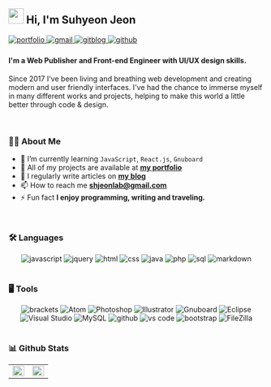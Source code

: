 ## <img src="https://raw.githubusercontent.com/MartinHeinz/MartinHeinz/master/wave.gif" width="30px"> Hi, I'm Suhyeon Jeon
<div align="left">
<a href="http://suhyeoon.github.io" target="_blank">
<img src=https://img.shields.io/badge/my%20Portfolio-3b5998.svg?&style=for-the-badge&logo=moleculer&logoColor=white alt=portfolio style="margin-bottom: 5px;" />
</a>
<a href="mailto:shjeonlab@gmail.com" target="_blank">
<img src=https://img.shields.io/badge/-Gmail-d14836.svg?&style=for-the-badge&logo=Gmail&logoColor=white alt=gmail style="margin-bottom: 5px;" />
</a>
<a href="http://suhyeoon.github.io" target="_blank">
<img src=https://img.shields.io/badge/GitBlog-%231E77B5.svg?&style=for-the-badge&logo=github&logoColor=white alt=gitblog style="margin-bottom: 5px;" />
</a>
<a href="https://github.com/suhyeoon" target="_blank">
<img src=https://img.shields.io/badge/github-%2324292e.svg?&style=for-the-badge&logo=github&logoColor=white alt=github style="margin-bottom: 5px;" />
</a>
</div>

#### I'm a Web Publisher and Front-end Engineer with UI/UX design skills.
Since 2017 I've been living and breathing web development and creating modern and user friendly interfaces. I've had the chance to immerse myself in many different works and projects, helping to make this world a little better through code & design.

<br/>

### 🙋‍♀️ About Me

-  🌱 I’m currently learning `JavaScript`, `React.js`, `Gnuboard`
-  💼 All of my projects are available at **[my portfolio](http://suhyeoon.github.io)**
-  📝 I regularly write articles on **[my blog](http://suhyeoon.github.io)**
-  📫 How to reach me **shjeonlab@gmail.com**
-  ⚡ Fun fact **I enjoy programming, writing and traveling.**

<br/>  

### 🛠 Languages
<div align="center">
<img src="https://img.shields.io/badge/JavaScript-F7DF1E?style=for-the-badge&logo=javascript&logoColor=black" alt="javascript" />
<img src="https://img.shields.io/badge/jQuery-0769AD?style=for-the-badge&logo=jquery&logoColor=white" alt="jquery" />
<img src="https://img.shields.io/badge/HTML5-E34F26?style=for-the-badge&logo=html5&logoColor=white" alt="html" />
<img src="https://img.shields.io/badge/css3-1572B6?style=for-the-badge&logo=css3&logoColor=white" alt="css" />
<img src="https://img.shields.io/badge/java-007396?style=for-the-badge&logo=java&logoColor=white" alt="java" />
<img src="https://img.shields.io/badge/php-777BB4?style=for-the-badge&logo=php&logoColor=white" alt="php" />
<img src="https://img.shields.io/badge/SQL-407AFC?style=for-the-badge&logo=icloud&logoColor=white" alt="sql" />
<img src="https://img.shields.io/badge/Markdown-000000?style=for-the-badge&logo=markdown&logoColor=white" alt="markdown" />
</div>

<br/>

### 🖥 Tools
<div align="center">
<img src="https://img.shields.io/badge/brackets-336791?style=for-the-badge&logo=RTLZWEI&logoColor=white" alt="brackets" />
<img src="https://img.shields.io/badge/Atom-66595C?style=for-the-badge&logo=Atom&logoColor=white" alt="Atom" />
<img src="https://img.shields.io/badge/Photoshop-31A8FF?style=for-the-badge&logo=Adobe Photoshop&logoColor=white" alt="Photoshop" />
<img src="https://img.shields.io/badge/Illustrator-FF9A00?style=for-the-badge&logo=Adobe Illustrator&logoColor=white" alt="Illustrator" />
<img src="https://img.shields.io/badge/Gnuboard-00A672?style=for-the-badge&logo=Gitee&logoColor=white" alt="Gnuboard" />
<img src="https://img.shields.io/badge/Eclipse-2C2255?style=for-the-badge&logo=Eclipse IDE&logoColor=white" alt="Eclipse" />
<img src="https://img.shields.io/badge/Visual Studio-5C2D91?style=for-the-badge&logo=Visual Studio&logoColor=white" alt="Visual Studio" />
<img src="https://img.shields.io/badge/MySQL-4479A1?style=for-the-badge&logo=MySQL&logoColor=white" alt="MySQL" />
<img src="https://img.shields.io/badge/GitHub-100000?style=for-the-badge&logo=github&logoColor=white" alt="github" />
<img src="https://img.shields.io/badge/vs%20code-007ACC?style=for-the-badge&logo=visual%20studio%20code&logoColor=white" alt="vs code" />
<img src="https://img.shields.io/badge/bootstrap-7952B3?style=for-the-badge&logo=bootstrap&logoColor=white" alt="bootstrap" />
<img src="https://img.shields.io/badge/FileZilla-BF0000?style=for-the-badge&logo=FileZilla&logoColor=white" alt="FileZilla" />
</div>

<br/>

### 📊 Github Stats  
<table align="center"><tr><td valign="top" width="50%">
<img src="https://github-readme-stats.vercel.app/api?username=suhyeoon&show_icons=true&count_private=true&hide_border=true&bg_color=" align="left" style="width: 100%" />
</td><td valign="top" width="50%">
<img src="https://github-readme-stats.vercel.app/api/top-langs/?username=suhyeoon&hide_border=true&layout=compact" align="left" style="width: 100%" />
</td></tr></table>  

<br/>  
